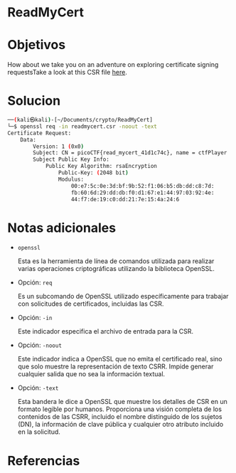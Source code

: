 # ReadMyCert
# Objetivos
How about we take you on an adventure on exploring certificate signing requestsTake a look at this CSR file [here](https://artifacts.picoctf.net/c/426/readmycert.csr).
# Solucion
```bash
──(kali㉿kali)-[~/Documents/crypto/ReadMyCert]
└─$ openssl req -in readmycert.csr -noout -text
Certificate Request:
    Data:
        Version: 1 (0x0)
        Subject: CN = picoCTF{read_mycert_41d1c74c}, name = ctfPlayer
        Subject Public Key Info:
            Public Key Algorithm: rsaEncryption
                Public-Key: (2048 bit)
                Modulus:
                    00:e7:5c:0e:3d:bf:9b:52:f1:06:b5:db:dd:c8:7d:
                    fb:60:6d:29:dd:db:f0:d1:67:e1:44:97:03:92:4e:
                    44:f7:de:19:c0:dd:21:7e:15:4a:24:6
```

# Notas adicionales
- `openssl`
    
    Esta es la herramienta de línea de comandos utilizada para realizar varias operaciones criptográficas utilizando la biblioteca OpenSSL.
    
- Opción: `req`
    
    Es un subcomando de OpenSSL utilizado específicamente para trabajar con solicitudes de certificados, incluidas las CSR.
    
- Opción: `-in `
    
    Este indicador especifica el archivo de entrada para la CSR. 
    
- Opción: `-noout`
 
    Este indicador indica a OpenSSL que no emita el certificado real, sino que solo muestre la representación de texto CSRR. Impide generar cualquier salida que no sea la información textual.
    
- Opción: `-text`
    
    Esta bandera le dice a OpenSSL que muestre los detalles de CSR en un formato legible por humanos. Proporciona una visión completa de los contenidos de las CSRR, incluido el nombre distinguido de los sujetos (DN), la información de clave pública y cualquier otro atributo incluido en la solicitud.
# Referencias

